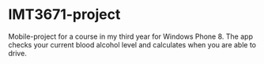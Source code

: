 IMT3671-project
===============

Mobile-project for a course in my third year for Windows Phone 8.
The app checks your current blood alcohol level and calculates when
you are able to drive.
